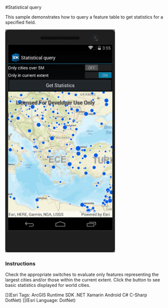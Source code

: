 #Statistical query

This sample demonstrates how to query a feature table to get statistics for a specified field.

<img src="StatisticalQuery.jpg" width="350"/>

### Instructions

Check the appropriate switches to evaluate only features representing the largest cities and/or those within the current extent. Click the button to see basic statistics displayed for world cities.

[](Esri Tags: ArcGIS Runtime SDK .NET Xamarin Android C# C-Sharp DotNet)
[](Esri Language: DotNet)
